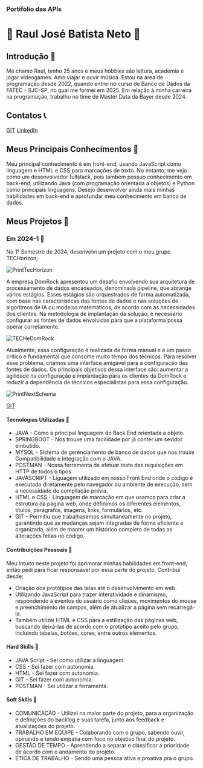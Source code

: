 ### Portifólio das APIs

# 👋 Raul José Batista Neto 👋

## Introdução 📰

Me chamo Raul, tenho 25 anos e meus hobbies são leitura, academia e jogar videogames. Amo viajar e ouvir música. Estou na área de programação desde 2022, quando entrei no curso de Banco de Dados da FATEC - SJC-SP, no qual me formei em 2025. Em relação à minha carreira na programação, trabalho no time de Master Data da Bayer desde 2024.

## Contatos 📞

[GIT](https://github.com/raulnt)
[LinkedIn](https://www.linkedin.com/in/raul-neto-b51b24157/)

## Meus Principais Conhecimentos 🧠

Meu principal conhecimento é em front-end, usando JavaScript como linguagem e HTML e CSS para marcações de texto. No entanto, me vejo como um desenvolvedor fullstack, pois também possuo conhecimento em back-end, utilizando Java (com programação orientada a objetos) e Python como principais linguagens. Desejo desenvolver ainda mais minhas habilidades em back-end e aprofundar meu conhecimento em banco de dados.

## Meus Projetos 👷

### Em 2024-1 📆
No 1° Semestre de 2024, desenvolvi um projeto com o meu grupo TECHorizon;

![PrintTecHorizon](https://github.com/user-attachments/assets/ad95df9e-6185-4d8d-aabe-5a79572b84cd)

A empresa DomRock apresentou um desafio envolvendo sua arquitetura de processamento de dados encadeados, denominada pipeline, que abrange vários estágios. Esses estágios são orquestrados de forma automatizada, com base nas características das fontes de dados e nas soluções de algoritmos de IA ou modelos matemáticos, de acordo com as necessidades dos clientes. Na metodologia de implantação da solução, é necessário configurar as fontes de dados envolvidas para que a plataforma possa operar corretamente.

![TECHeDomRock](https://github.com/user-attachments/assets/ff6b11cc-3fed-4434-b0a7-6906916edab7)

Atualmente, essa configuração é realizada de forma manual e é um passo crítico e fundamental que consome muito tempo dos técnicos. Para resolver esse problema, criamos uma interface amigável para a configuração das fontes de dados. Os principais objetivos dessa interface são: aumentar a agilidade na configuração e implantação para os clientes da DomRock e reduzir a dependência de técnicos especialistas para essa configuração.

![PrintNextSchema](https://github.com/user-attachments/assets/8ff89104-7faa-4c28-8447-70da691249e1)

[GIT](https://github.com/raulnt/NextSchema)

#### Tecnologias Utilizadas 🧰
* JAVA - Como a principal linguagem do Back End orientada a objeto.
* SPRINGBOOT - Nos trouxe uma facilidade por já conter um sevidor embutido.
* MYSQL - Sistema de gerenciamento de banco de dados que nos trouxe Compatibilidade e Integração com o JAVA.
* POSTMAN - Nossa ferramenta de efetuar teste das requisições em HTTP de todos o tipos.
* JAVASCRIPT - Liguagem utilizado em nosso Front End onde o código é executado diretamente pelo navegador ou ambiente de execução, sem a necessidade de compilação prévia.
* HTML e CSS - Linguagem de marcação em que usamos para criar a estrutura da página web, onde definimos os diferentes elementos, títulos, parágrafos, imagens, links, formulários, etc.
* GIT - Permitiu que trabalhasemos simultaneamente no projeto, garantindo que as mudanças sejam integradas de forma eficiente e organizada, além de manter um histórico completo de todas as alterações feitas no código.

#### Contribuições Pessoais 🤝
Meu intuito neste projeto foi aprimorar minhas habilidades em front-end, então pedi para ficar responsável por essa parte do projeto. 
Contribuí desde; 
* Criação dos protótipos das telas até o desenvolvimento em web.
* Utilizando JavaScript para trazer interatividade e dinamismo, respondendo a eventos do usuário como cliques, movimentos do mouse e preenchimento de campos, além de atualizar a página sem recarregá-la. 
* Também utilizei HTML e CSS para a estilização das páginas web, buscando deixá-las de acordo com o protótipo aceito pelo grupo, incluindo tabelas, botões, cores, entre outros elementos.

#### Hard Skills 🦾
* JAVA Script - Sei como utilizar a linguagem.
* CSS - Sei fazer com autonomia.
* HTML - Sei fazer com autonomia.
* GIT - Sei fazer com autonomia.
* POSTMAN - Sei utilizar a ferramenta.

#### Soft Skills 💭
* COMUNICAÇÂO - Utilizei na maior parte do projeto, para a organização e definições do backlog e suas tarefa, junto aos feedback e atualizações do projeto.
* TRABALHO EM EQUIPE - Colaborando com o grupo, sabendo ouvir, opinando e tendo empatia com foco no objetivo final do projeto.
* GESTÂO DE TEMPO - Aprendendo a separar e classificar a prioridade de acordo com o andamento do projeto.
* ÉTICA DE TRABALHO - Sendo uma pessoa ativa e proativa pra o grupo.
